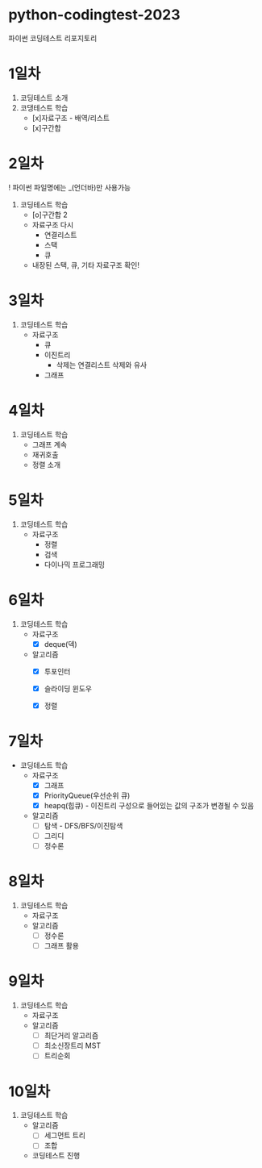 # python-codingtest-2023
파이썬 코딩테스트 리포지토리

# 1일차
1. 코딩테스트 소개
2. 코댕테스트 학습
    - [x]자료구조 - 배역/리스트
    - [x]구간합

# 2일차
! 파이썬 파일명에는 _(언더바)만 사용가능

1. 코딩테스트 학습
    - [o]구간합 2
    - 자료구조 다시
        - 연결리스트
        - 스택
        - 큐
    - 내장된 스택, 큐, 기타 자료구조 확인!

# 3일차
1. 코딩테스트 학습
    - 자료구조
        - 큐
        - 이진트리
            - 삭제는 연결리스트 삭제와 유사
        - 그래프
# 4일차
1. 코딩테스트 학습
    - 그래프 계속
    - 재귀호출
    - 정렬 소개

# 5일차
1. 코딩테스트 학습
    - 자료구조
        - 정렬
        - 검색
        - 다이나믹 프로그래밍

# 6일차
1. 코딩테스트 학습
    - 자료구조
        - [x] deque(덱)
    - 알고리즘
        - [x] 투포인터
        - [x] 슬라이딩 윈도우
        - [x] 정렬


# 7일차
- 코딩테스트 학습
    - 자료구조
        - [x] 그래프
        - [x] PriorityQueue(우선순위 큐)
        - [x] heapq(힙큐) - 이진트리 구성으로 들어있는 값의 구조가 변경될 수 있음
    - 알고리즘
        - [ ] 탐색 - DFS/BFS/이진탐색
        - [ ] 그리디
        - [ ] 정수론

# 8일차
1. 코딩테스트 학습
    - 자료구조
    - 알고리즘
        - [ ] 정수론
        - [ ] 그래프 활용

# 9일차
1. 코딩테스트 학습
    - 자료구조
    - 알고리즘
        - [ ] 최단거리 알고리즘
        - [ ] 최소신장트리 MST
        - [ ] 트리순회

# 10일차
1. 코딩테스트 학습
    - 알고리즘
        - [ ] 세그먼트 트리
        - [ ] 조합
    - 코딩테스트 진행